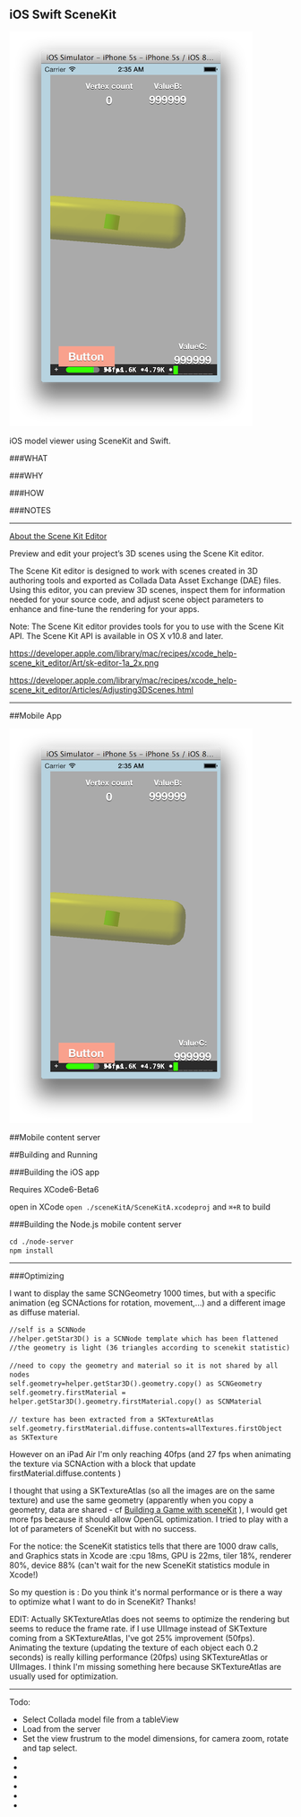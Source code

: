 iOS Swift SceneKit
---

![image](/screenshots/screenshot1.png)

iOS model viewer using SceneKit and Swift.

###WHAT

###WHY 

###HOW

###NOTES


---

[About the Scene Kit Editor](https://developer.apple.com/library/mac/recipes/xcode_help-scene_kit_editor/Articles/AboutSceneKitEditor.html#//apple_ref/doc/uid/TP40012291-CH3-SW1)

Preview and edit your project’s 3D scenes using the Scene Kit editor.

The Scene Kit editor is designed to work with scenes created in 3D authoring tools and exported as Collada Data Asset Exchange (DAE) files. Using this editor, you can preview 3D scenes, inspect them for information needed for your source code, and adjust scene object parameters to enhance and fine-tune the rendering for your apps.

Note: The Scene Kit editor provides tools for you to use with the Scene Kit API. The Scene Kit API is available in OS X v10.8 and later.

https://developer.apple.com/library/mac/recipes/xcode_help-scene_kit_editor/Art/sk-editor-1a_2x.png


https://developer.apple.com/library/mac/recipes/xcode_help-scene_kit_editor/Articles/Adjusting3DScenes.html


---


##Mobile App


![image](/screenshots/screenshot1.png)


##Mobile content server


##Building and Running

###Building the iOS app

Requires XCode6-Beta6

open in XCode `open ./sceneKitA/SceneKitA.xcodeproj` and `⌘+R` to build



###Building the Node.js mobile content server

```
cd ./node-server
npm install
```

---



###Optimizing


I want to display the same SCNGeometry 1000 times, but with a specific animation (eg SCNActions for rotation, movement,...) and a different image as diffuse material.

```objc
//self is a SCNNode
//helper.getStar3D() is a SCNNode template which has been flattened
//the geometry is light (36 triangles according to scenekit statistic)

//need to copy the geometry and material so it is not shared by all nodes 
self.geometry=helper.getStar3D().geometry.copy() as SCNGeometry
self.geometry.firstMaterial = helper.getStar3D().geometry.firstMaterial.copy() as SCNMaterial

// texture has been extracted from a SKTextureAtlas 
self.geometry.firstMaterial.diffuse.contents=allTextures.firstObject as SKTexture

```

However on an iPad Air I'm only reaching 40fps (and 27 fps when animating the texture via SCNAction with a block that update firstMaterial.diffuse.contents )

I thought that using a SKTextureAtlas (so all the images are on the same texture) and use the same geometry (apparently when you copy a geometry, data are shared - cf [Building a Game with sceneKit](https://developer.apple.com/videos/wwdc/2014/)  ), I would get more fps because it should allow OpenGL optimization. I tried to play with a lot of parameters of SceneKit but with no success.

For the notice: the SceneKit statistics tells that there are 1000 draw calls, and Graphics stats in Xcode are :cpu 18ms, GPU is 22ms, tiler 18%, renderer 80%, device 88% (can't wait for the new SceneKit statistics module in Xcode!)

So my question is : Do you think it's normal performance or is there a way to optimize what I want to do in SceneKit? Thanks!

EDIT: Actually SKTextureAtlas does not seems to optimize the rendering but seems to reduce the frame rate. if I use UIImage instead of SKTexture coming from a SKTextureAtlas, I've got 25% improvement (50fps). Animating the texture (updating the texture of each object each 0.2 seconds) is really killing performance (20fps) using SKTextureAtlas or UIImages. I think I'm missing something here because SKTextureAtlas are usually used for optimization.


---



Todo:

- Select Collada model file from a tableView
- Load from the server
- Set the view frustrum to the model dimensions, for camera zoom, rotate and tap select.
- 
- 
- 
- 
- 
- 





